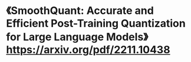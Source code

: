 # 《SmoothQuant: Accurate and Efficient Post-Training Quantization for Large Language Models》 https://arxiv.org/pdf/2211.10438
